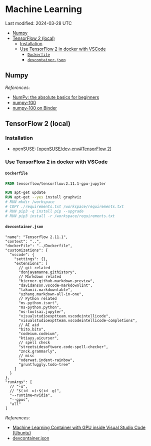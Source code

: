 # Machine Learning

Last modified: 2024-03-28 UTC

- [Numpy](#numpy)
- [TensorFlow 2 (local)](#tensorflow-2-local)
  - [Installation](#installation)
  - [Use TensorFlow 2 in docker with VSCode](#use-tensorflow-2-in-docker-with-vscode)
    - [`Dockerfile`](#dockerfile)
    - [`devcontainer.json`](#devcontainerjson)

## Numpy

*References*:

- [NumPy: the absolute basics for beginners](https://numpy.org/doc/stable/user/absolute_beginners.html)
- [numpy-100](https://github.com/rougier/numpy-100)
- [numpy-100 on Binder](http://mybinder.org/repo/rougier/numpy-100/notebooks/100_Numpy_exercises.ipynb)

## TensorFlow 2 (local)

### Installation

- openSUSE: [[openSUSE/dev-env#TensorFlow 2]]

### Use TensorFlow 2 in docker with VSCode

#### `Dockerfile`

```dockerfile
FROM tensorflow/tensorflow:2.11.1-gpu-jupyter

RUN apt-get update
RUN apt-get --yes install graphviz
# RUN mkdir /workspace
# COPY ./requirements.txt /workspace/requirements.txt
# RUN pip3 -q install pip --upgrade
# RUN pip3 install -r /workspace/requirements.txt
```

#### `devcontainer.json`

```jsonc
"name": "Tensorflow 2.11.1",
"context": "..",
"dockerFile": "../Dockerfile",
"customizations": {
  "vscode": {
    "settings": {},
    "extensions": [
      // git related
      "donjayamanne.githistory",
      // Markdown related
      "bierner.github-markdown-preview",
      "davidanson.vscode-markdownlint",
      "takumii.markdowntable",
      "yzhang.markdown-all-in-one",
      // Python related
      "ms-python.isort",
      "ms-python.python",
      "ms-toolsai.jupyter",
      "visualstudioexptteam.vscodeintellicode",
      "visualstudioexptteam.vscodeintellicode-completions",
      // AI aid
      "bito.bito",
      "codeium.codeium",
      "ktiays.aicursor",
      // spell check
      "streetsidesoftware.code-spell-checker",
      "znck.grammarly",
      // misc
      "oderwat.indent-rainbow",
      "gruntfuggly.todo-tree"
    ]
  }
},
"runArgs": [
  // "-u",
  // "$(id -u):$(id -g)",
  "--runtime=nvidia",
  "--gpus",
  "all"
]
```

*References*:

- [Machine Learning Container with GPU inside Visual Studio Code (Ubuntu)](https://madmenhitbooker.medium.com/machine-learning-container-with-gpu-inside-visual-studio-code-ubuntu-3233a2921462)
- [devcontainer.json](https://code.visualstudio.com/docs/devcontainers/tutorial#_devcontainerjson)

[//begin]: # "Autogenerated link references for markdown compatibility"
[openSUSE/dev-env#TensorFlow 2]: ../notes-OS/Linux/openSUSE/dev-env.md "openSUSE Development Environment"
[//end]: # "Autogenerated link references"
